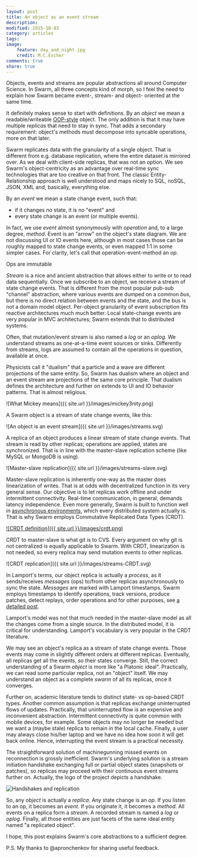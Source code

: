 ```yaml
---
layout: post
title: An object as an event stream
description:
modified: 2015-10-03
category: articles
tags:
image:
    feature: day_and_night.jpg
    credit: M.C.Escher
comments: true
share: true
---
```


Objects, events and streams are popular abstractions all around Computer Science. In Swarm, all three concepts kind of morph, so I feel the need to explain how Swarm became event-, stream- and object- oriented at the same time.

It definitely makes sense to start with definitions. By an *object* we mean a readable/writeable [OOP-style][oop] object. The only addition is that it may have multiple *replicas* that need to stay in sync.  That adds a secondary requirement: object's methods must decompose into syncable operations, more on that later.

Swarm replicates data with the granularity of a single object. That is different from e.g. database replication, where the entire dataset is mirrored over. As we deal with client-side replicas, that was not an option. We see Swarm's object-centricity as an advantage over real-time sync technologies that are too creative on that front. The classic Entity-Relationship approach is well understood and maps nicely to SQL, noSQL, JSON, XML and, basically, everything else.

By an *event* we mean a state change event, such that:

* if it changes no state, it is no "event" and
* every state change is an event (or multiple events).

In fact, we use *event* almost synonymously with *operation* and, to a large degree, *method*. Event is an "arrow" on the object's state diagram. We are not discussing UI or IO events here, although in most cases those can be roughly mapped to state change events, or even mapped 1:1 in some simpler cases. For clarity, let's call that operation-event-method an *op*.

Ops are immutable

*Stream* is a nice and ancient abstraction that allows either to write or to read data sequentially. Once we subscribe to an object, we receive a stream of state change events. That is different from the most popular pub-sub "channel" abstraction, where various events are dumped on a common *bus*, but there is no direct relation between events and the state, and the bus is not a domain model object. Per-object granularity of event subscription fits reactive architectures much much better. Local state-change events are very popular in MVC architectures; Swarm extends that to distributed systems.

Often, that mutation/event stream is also named a *log* or an *oplog*. We understand streams as one-at-a-time event sources or sinks. Differently from streams, logs are assumed to contain all the operations in question, available at once.

Physicists call it "dualism" that a particle and a wave are different projections of the same entity. So, Swarm has dualism where an object and an event stream are projections of the same core principle. That dualism defines the architecture and further on extends to UI and IO behavior patterns. That is almost religious.

![What Mickey means]({{ site.url }}/images/mickey3nity.png)

A Swarm object is a stream of state change events, like this:

![An object is an event stream]({{ site.url }}/images/streams.svg)

A replica of an object produces a linear stream of state change events. That stream is read by other replicas; operations are applied, states are synchronized. That is in line with the master-slave replication scheme (like MySQL or MongoDB is using).

![Master-slave replication]({{ site.url }}/images/streams-slave.svg)

Master-slave replication is inherently one-way as the master does linearization of writes. That is at odds with decentralized function in its very general sense.
Our objective is to let replicas work offline and under intermittent connectivity. Real-time communication, in general, demands latency independence. Even more generally, Swarm is built to function well in [asynchronous environments][async], which every distributed system actually is. That is why Swarm employs Commutative Replicated Data Types (CRDT).

[![CRDT definition]({{ site.url }}/images/crdt.png)][crdt]

CRDT to master-slave is what git is to CVS. Every argument on why git is not centralized is equally applicable to Swarm.
With CRDT, linearization is not needed, so every replica may send mutation events to other replicas.

![CRDT replication]({{ site.url }}/images/streams-CRDT.svg)

In Lamport's terms, our object replica is actually a *process*, as it sends/receives *messages* (ops) to/from other replicas asynchronously to sync the state. *Messages* are marked with Lamport timestamps. Swarm employs timestamps to identify operations, track versions, produce patches, detect replays, order operations and for other purposes, see [a detailed post][lamport].

Lamport's model was not that much needed in the master-slave model as all the changes come from a single source. In the distributed model, it is critical for understanding. Lamport's vocabulary is very popular in the CRDT literature.

[lamport]: http://swarmjs.github.io/articles/lamport/

We may see an object's replica as a stream of state change events. Those events may come in slightly different orders at different replicas. Eventually, all replicas get all the events, so their states converge. Still, the correct understanding of a Swarm *object* is more like "a Platonic ideal". Practically, we can read some particular replica, not an "object" itself. We may understand an object as a complete *swarm* of all its replicas, once it converges.

Further on, academic literature tends to distinct state- vs op-based CRDT types. Another common assumption is that replicas exchange uninterrupted flows of updates. Practically, that uninterrupted flow is an expensive and inconvenient abstraction. Intermittent connectivity is quite common with mobile devices, for example. Some objects may no longer be needed but we want a (maybe stale) replica to remain in the local cache. Finally, a user may always close his/her laptop and we have no idea how soon it will get back online. Hence, interrupting the event stream is a practical necessity.

The straightforward solution of machinegunning missed events on reconnection is grossly inefficient. Swarm's underlying solution is a stream initiation handshake exchanging full or partial object states (snapshots or patches), so replicas may proceed with their continuous event streams further on. Actually, the logo of the project depicts a handshake.

![Handshakes and replication]({{site.url}}/images/streams-gaps.svg)

So, any *object* is actually a *replica*. Any state change is an *op*. If you listen to an op, it becomes an *event*. If you originate it, it becomes a *method*. All events on a replica form a *stream*. A recorded stream is named a *log* or *oplog*. Finally, all those entities are just facets of the same ideal entity named "a replicated object".

I hope, this post explains Swarm's core abstractions to a sufficient degree.

[crdt]: http://pagesperso-systeme.lip6.fr/Marc.Shapiro/papers/RR-6956.pdf
[oop]: http://en.wikipedia.org/wiki/Object-oriented_programming
[async]: http://swarmjs.github.io/articles/offline-is-async/

P.S. My thanks to @apronchenkov for sharing useful feedback.
